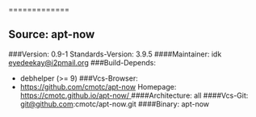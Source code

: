  
============= 

Source: apt-now 
------------- 

###Version: 0.9-1
Standards-Version: 3.9.5
####Maintainer: idk <eyedeekay@i2pmail.org>
###Build-Depends:
  * debhelper (>= 9)
###Vcs-Browser:
  * https://github.com/cmotc/apt-now
Homepage:[ https://cmotc.github.io/apt-now/ ](https://cmotc.github.io/apt-now/)
####Architecture: all
####Vcs-Git: git@github.com:cmotc/apt-now.git
####Binary: apt-now
